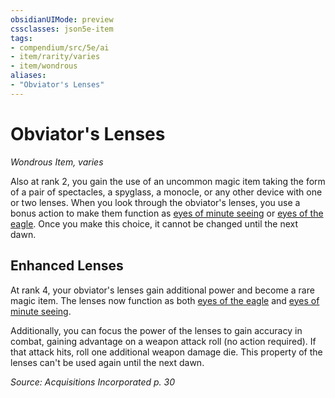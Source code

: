 ```yaml
---
obsidianUIMode: preview
cssclasses: json5e-item
tags:
- compendium/src/5e/ai
- item/rarity/varies
- item/wondrous
aliases: 
- "Obviator's Lenses"
---
```

# Obviator's Lenses
*Wondrous Item, varies*  


Also at rank 2, you gain the use of an uncommon magic item taking the form of a pair of spectacles, a spyglass, a monocle, or any other device with one or two lenses. When you look through the obviator's lenses, you use a bonus action to make them function as [eyes of minute seeing](/Systems/5e/items/eyes-of-minute-seeing.md) or [eyes of the eagle](/Systems/5e/items/eyes-of-the-eagle.md). Once you make this choice, it cannot be changed until the next dawn.

## Enhanced Lenses

At rank 4, your obviator's lenses gain additional power and become a rare magic item. The lenses now function as both [eyes of the eagle](/Systems/5e/items/eyes-of-the-eagle.md) and [eyes of minute seeing](/Systems/5e/items/eyes-of-minute-seeing.md).

Additionally, you can focus the power of the lenses to gain accuracy in combat, gaining advantage on a weapon attack roll (no action required). If that attack hits, roll one additional weapon damage die. This property of the lenses can't be used again until the next dawn.

*Source: Acquisitions Incorporated p. 30*